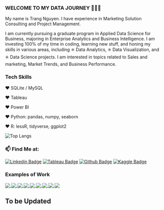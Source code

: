 ### WELCOME TO MY DATA JOURNEY 👋👋👋
My name is Trang Nguyen. I have experience in Marketing Solution Consulting and Project Management. 

I am currently pursuing a graduate program in Applied Data Science for Business, majoring in Enterprise Analytics and Business Intelligence. I am investing 100% of my time in coding, learning new stuff, and honing my skills in various areas, including ✳️ Data Analytics, ✳️ Data Visualization, and ✳️ Data Science projects. I am interested in topics related to Sales and marketing, Market Trends, and Business Performance.

### Tech Skills

❤️ SQLite / MySQL

❤️ Tableau

❤️ Power BI

❤️ Python: pandas, numpy, seaborn

❤️ R: lessR, tidyverse, ggplot2

![Top Langs](https://github-readme-stats.vercel.app/api/top-langs/?username=trang-nguyen79&hide_progress=true)

### 📫 Find Me at: 

[![Linkedin Badge](https://img.shields.io/badge/-LinkedIn-blue?style=flat-square&logo=Linkedin&logoColor=white&link=https://www.linkedin.com/in/phonethiriyadana)](https://www.linkedin.com/in/trang-nguyen-88a710b9/)
[![Tableau Badge](http://img.shields.io/badge/-Tableau-orange?style=flat-square&logo=tableau&logoColor=white&link=https://public.tableau.com/profile/phonethiriyadana#!/)](https://public.tableau.com/app/profile/trang.nguyen3004/vizzes)
[![Github Badge](http://img.shields.io/badge/-Github-black?style=flat-square&logo=github&link=https://github.com/ptyadana/)](https://github.com/trang-nguyen79) 
[![Kaggle Badge](https://img.shields.io/badge/-Kaggle-blue?style=flat-square&logo=kaggle&logoColor=white&link=https://www.kaggle.com/phonethiriyadana)](https://www.kaggle.com/trangnguyen79) 

### Examples of Work
<a href="https://github.com/trang-nguyen79/SQL-World-Layoffs">
  <!-- Change the `github-readme-stats.anuraghazra1.vercel.app` to `github-readme-stats.vercel.app`  -->
  <img align="center" src="https://github-readme-stats.anuraghazra1.vercel.app/api/pin/?username=trang-nguyen79&repo=SQL-World-Layoffs&theme=radical" />
</a>    
<a href="https://github.com/trang-nguyen79/SQL-chinook-music-analysis">
  <!-- Change the `github-readme-stats.anuraghazra1.vercel.app` to `github-readme-stats.vercel.app`  -->
  <img align="center" src="https://github-readme-stats.anuraghazra1.vercel.app/api/pin/?username=trang-nguyen79&repo=SQL-chinook-music-analysis&theme=merko" />
</a>
 <a href="https://github.com/trang-nguyen79/SQL-Learning-Journey">
  <!-- Change the `github-readme-stats.anuraghazra1.vercel.app` to `github-readme-stats.vercel.app`  -->
  <img align="center" src="https://github-readme-stats.anuraghazra1.vercel.app/api/pin/?username=trang-nguyen79&repo=SQL-Learning-Journey&theme=dracula" />
</a>

<a href="https://github.com/trang-nguyen79/Tableau-World-Happiness-Report">
  <!-- Change the `github-readme-stats.anuraghazra1.vercel.app` to `github-readme-stats.vercel.app`  -->
  <img align="center" src="https://github-readme-stats.anuraghazra1.vercel.app/api/pin/?username=trang-nguyen79&repo=Tableau-World-Happiness-Report&theme=gruvbox" />
</a>    
<a href="https://github.com/trang-nguyen79/Tableau-Sales-Performance-Report">
  <!-- Change the `github-readme-stats.anuraghazra1.vercel.app` to `github-readme-stats.vercel.app`  -->
  <img align="center" src="https://github-readme-stats.anuraghazra1.vercel.app/api/pin/?username=trang-nguyen79&repo=Tableau-Sales-Performance-Report&theme=synthwave" />
</a>

<a href="https://github.com/trang-nguyen79/Python-Scraping-Data-from-a-Real-Web">
  <!-- Change the `github-readme-stats.anuraghazra1.vercel.app` to `github-readme-stats.vercel.app`  -->
  <img align="center" src="https://github-readme-stats.anuraghazra1.vercel.app/api/pin/?username=trang-nguyen79&repo=Python-Scraping-Data-from-a-Real-Web&theme=dark" />
</a>    
<a href="https://github.com/trang-nguyen79/Python-Projects">
  <!-- Change the `github-readme-stats.anuraghazra1.vercel.app` to `github-readme-stats.vercel.app`  -->
  <img align="center" src="https://github-readme-stats.anuraghazra1.vercel.app/api/pin/?username=trang-nguyen79&repo=Python-Projects&theme=onedark" />
</a>

<a href="https://github.com/trang-nguyen79/PowerBI-Data-Professional-Survey">
  <!-- Change the `github-readme-stats.anuraghazra1.vercel.app` to `github-readme-stats.vercel.app`  -->
  <img align="center" src="https://github-readme-stats.anuraghazra1.vercel.app/api/pin/?username=trang-nguyen79&repo=PowerBI-Data-Professional-Survey&theme=highcontrast" />
</a>    
<a href="https://github.com/trang-nguyen79/PowerBI-Financial-Report">
  <!-- Change the `github-readme-stats.anuraghazra1.vercel.app` to `github-readme-stats.vercel.app`  -->
  <img align="center" src="https://github-readme-stats.anuraghazra1.vercel.app/api/pin/?username=trang-nguyen79&repo=PowerBI-Financial-Report&theme=merko" />
</a>

## To be Updated

